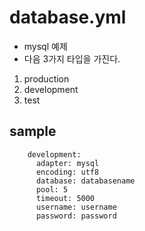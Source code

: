 # database.yml
 * mysql 예제
 * 다음 3가지 타입을 가진다.
  1. production
  1. development
  1. test

## sample

        development:
          adapter: mysql
          encoding: utf8
          database: databasename
          pool: 5
          timeout: 5000
          username: username
          password: password
